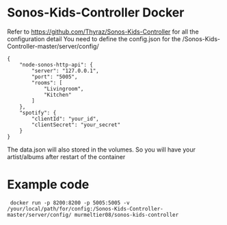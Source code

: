 # Sonos-Kids-Controller Docker 
Refer to https://github.com/Thyraz/Sonos-Kids-Controller for all the configuration detail
You need to define the config.json for the /Sonos-Kids-Controller-master/server/config/ 
```
{
    "node-sonos-http-api": {
        "server": "127.0.0.1",
        "port": "5005",
        "rooms": [
            "Livingroom",
            "Kitchen"
        ]
    },
    "spotify": {
        "clientId": "your_id",
        "clientSecret": "your_secret"
    }
}
```
The data.json will also stored in the volumes. So you will have your artist/albums after restart of the container


# Example code
```
 docker run -p 8200:8200 -p 5005:5005 -v /your/local/path/for/config:/Sonos-Kids-Controller-master/server/config/ murmeltier08/sonos-kids-controller 
```
